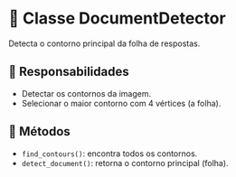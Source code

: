 # 📐 Classe DocumentDetector

Detecta o contorno principal da folha de respostas.

## 🧠 Responsabilidades
- Detectar os contornos da imagem.
- Selecionar o maior contorno com 4 vértices (a folha).

## 🔧 Métodos
- `find_contours()`: encontra todos os contornos.
- `detect_document()`: retorna o contorno principal (folha).